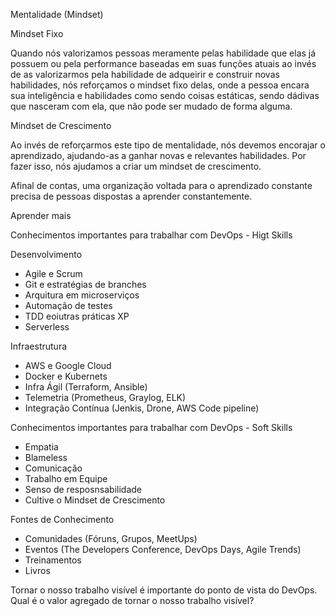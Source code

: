 Mentalidade (Mindset)

Mindset Fixo

Quando nós valorizamos pessoas meramente pelas habilidade que elas já possuem ou pela performance baseadas em suas funções atuais ao invés de as valorizarmos pela habilidade de adqueirir e construir novas habilidades, nós reforçamos o mindset fixo delas, onde a pessoa encara sua inteligência e habilidades como sendo coisas estáticas, sendo dádivas que nasceram com ela, que não pode ser mudado de forma alguma.


Mindset de Crescimento

Ao invés de reforçarmos este tipo de mentalidade, nós devemos encorajar o aprendizado, ajudando-as a ganhar novas e relevantes habilidades. Por fazer isso, nós ajudamos a criar um mindset de crescimento.

Afinal de contas, uma organização voltada para o aprendizado constante precisa de pessoas dispostas a aprender constantemente.


Aprender mais 

Conhecimentos importantes para trabalhar com DevOps - Higt Skills

Desenvolvimento
- Agile e Scrum
- Git e estratégias de branches
- Arquitura em microserviços
- Automação de testes
- TDD eoiutras práticas XP
- Serverless

Infraestrutura
- AWS e Google Cloud
- Docker e Kubernets
- Infra Ágil (Terraform, Ansible)
- Telemetria (Prometheus, Graylog, ELK)
- Integração Contínua (Jenkis, Drone, AWS Code pipeline)

Conhecimentos importantes para trabalhar com DevOps - Soft Skills

- Empatia
- Blameless
- Comunicação
- Trabalho em Equipe
- Senso de resposnsabilidade
- Cultive o Mindset de Crescimento

Fontes de Conhecimento

- Comunidades (Fóruns, Grupos, MeetUps)
- Eventos (The Developers Conference, DevOps Days, Agile Trends)
- Treinamentos
- Livros


Tornar o nosso trabalho visível é importante do ponto de vista do DevOps. Qual é o valor agregado de tornar o nosso trabalho visível?
